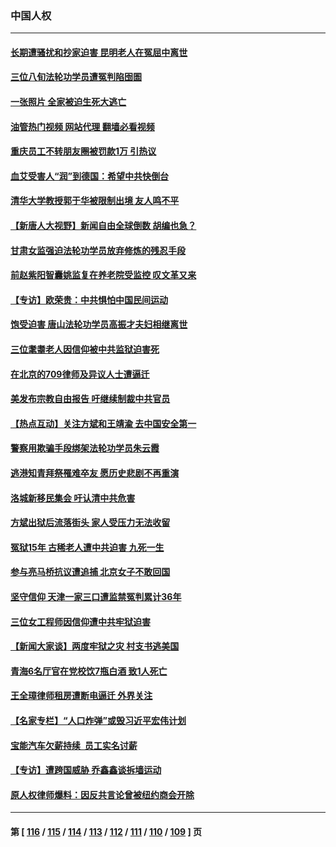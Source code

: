 ### 中国人权
---
#### [长期遭骚扰和抄家迫害 昆明老人在冤屈中离世](../../pages/ncid278/n13990487.md?05091645) 
#### [三位八旬法轮功学员遭冤判陷囹圄](../../pages/ncid278/n13988869.md?05091645) 
#### [一张照片 全家被迫生死大逃亡](../../pages/ncid278/n13990123.md?05091645) 
#### [油管热门视频 网站代理 翻墙必看视频](http://138.2.39.72:81/youtube.html?epic-marker?05091645)
#### [重庆员工不转朋友圈被罚款1万 引热议](../../pages/ncid278/n13990047.md?05091645) 
#### [血艾受害人“润”到德国：希望中共快倒台](../../pages/ncid278/n13989323.md?05091645) 
#### [清华大学教授郭于华被限制出境 友人鸣不平](../../pages/ncid278/n13989250.md?05091645) 
#### [【新唐人大视野】新闻自由全球倒数 胡编也急？](../../pages/ncid278/n13989121.md?05091645) 
#### [甘肃女监强迫法轮功学员放弃修炼的残忍手段](../../pages/ncid278/n13988053.md?05091645) 
#### [前赵紫阳智囊姚监复在养老院受监控 叹文革又来](../../pages/ncid278/n13988681.md?05091645) 
#### [【专访】欧荣贵：中共惧怕中国民间运动](../../pages/ncid278/n13987518.md?05091645) 
#### [饱受迫害 唐山法轮功学员高振才夫妇相继离世](../../pages/ncid278/n13987209.md?05091645) 
#### [三位耄耋老人因信仰被中共监狱迫害死](../../pages/ncid278/n13986618.md?05091645) 
#### [在北京的709律师及异议人士遭逼迁](../../pages/ncid278/n13986543.md?05091645) 
#### [美发布宗教自由报告 吁继续制裁中共官员](../../pages/ncid278/n13986700.md?05091645) 
#### [【热点互动】关注方斌和王靖渝 去中国安全第一](../../pages/ncid278/n13986095.md?05091645) 
#### [警察用欺骗手段绑架法轮功学员朱云霞](../../pages/ncid278/n13985959.md?05091645) 
#### [逃港知青拜祭罹难卒友 愿历史悲剧不再重演](../../pages/ncid278/n13985618.md?05091645) 
#### [洛城新移民集会 吁认清中共危害](../../pages/ncid278/n13986012.md?05091645) 
#### [方斌出狱后流落街头 家人受压力无法收留](../../pages/ncid278/n13981951.md?05091645) 
#### [冤狱15年 古稀老人遭中共迫害 九死一生](../../pages/ncid278/n13985199.md?05091645) 
#### [参与亮马桥抗议遭追捕 北京女子不敢回国](../../pages/ncid278/n13985420.md?05091645) 
#### [坚守信仰 天津一家三口遭监禁冤判累计36年](../../pages/ncid278/n13983791.md?05091645) 
#### [三位女工程师因信仰遭中共牢狱迫害](../../pages/ncid278/n13982891.md?05091645) 
#### [【新闻大家谈】两度牢狱之灾 村支书逃美国](../../pages/ncid278/n13983854.md?05091645) 
#### [青海6名厅官在党校饮7瓶白酒 致1人死亡](../../pages/ncid278/n13982870.md?05091645) 
#### [王全璋律师租房遭断电逼迁 外界关注](../../pages/ncid278/n13982096.md?05091645) 
#### [【名家专栏】“人口炸弹”或毁习近平宏伟计划](../../pages/ncid278/n13979311.md?05091645) 
#### [宝能汽车欠薪持续  员工实名讨薪](../../pages/ncid278/n13981519.md?05091645) 
#### [【专访】遭跨国威胁 乔鑫鑫谈拆墙运动](../../pages/ncid278/n13979832.md?05091645) 
#### [原人权律师爆料：因反共言论曾被纽约商会开除](../../pages/ncid278/n13980420.md?05091645) 

---
#### 第 [ [116](./116.md?05091645) / [115](./115.md?05091645) / [114](./114.md?05091645) / [113](./113.md?05091645) / [112](./112.md?05091645) / [111](./111.md?05091645) / [110](./110.md?05091645) / [109](./109.md?05091645) ] 页
